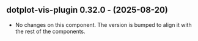   ## dotplot-vis-plugin 0.32.0 - (2025-08-20)
  
  * No changes on this component. The version is bumped to align it
    with the rest of the components.
